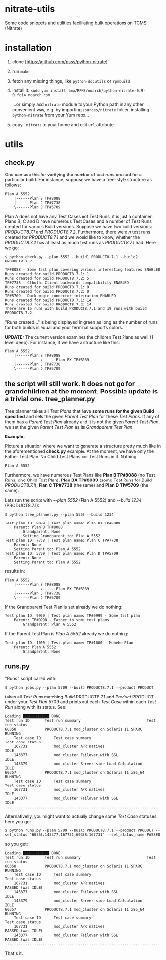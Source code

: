 nitrate-utils
=============

Some code snippets and utilities facilitating bulk operations on TCMS (Nitrate)

installation
=============
 1. clone [https://github.com/psss/python-nitrate]
 2. run ```make```
 3. fetch any missing things, like ```python-docutils``` or ```rpmbuild```
 4. install it: ```sudo yum install tmp/RPMS/noarch/python-nitrate-0.9-0.fc14.noarch.rpm```

    ...or simply add ```nitrate``` module to your Python path in any other convenient way, e.g. by importing ```sources/nitrate``` folder, installing ```python-nitrate``` from your Yum repo...
 5. copy ```.nitrate``` to your home and edit ```url``` attribute

utils
=====
check.py
--------
One can use this for verifying the number of test runs created for a particular build.
For instance, suppose we have a tree-style structure as follows:

    Plan A 5552
        |------Plan B TP#8088
        |------Plan C TP#7738
        \------Plan D TP#5709

Plan A does not have any Test Cases not Test Runs, it is just a container. Plans B, C and D have numerous Test Cases and a number of Test Runs created for various Build versions.
Suppose we have two build versions: *PRODUCT8.7.1* and *PRODUCT8.7.2*. Furthermore, there were *n* test runs created for *PRODUCT8.7.1* and we would like to know, whether the *PRODUCT8.7.2* has at least as much test runs as *PRODUCT8.7.1* had. Here we go:

    $ python check.py --plan 5552 --build1 PRODUCT8.7.1 --build2 PRODUCT8.7.2

    TP#8088 - Some test plan covering various interesting features ENABLED
    Runs created for build PRODUCT8.7.1: 1
    Runs created for build PRODUCT8.7.2: 5
    TP#7738 - Cthulhu Client backwards compatibility ENABLED
    Runs created for build PRODUCT8.7.1: 0
    Runs created for build PRODUCT8.7.2: 0
    TP#5709 - Dark magic connector integration ENABLED
    Runs created for build PRODUCT8.7.1: 14
    Runs created for build PRODUCT8.7.2: 14
    There are 15 runs with build PRODUCT8.7.1 and 19 runs with build PRODUCT8.7.2.

"Runs created..." is being displayed in green as long as the number of runs for both builds is equal and your terminal supports colors.

**UPDATE:** The current version examines the children Test Plans as well (1 level deep). For instance, if we have a structure like this:

    Plan A 5552
        |------Plan B TP#8088
                    \------Plan BX TP#8089
        |------Plan C TP#7738
        \------Plan D TP#5709

the script will still work. It does not go for grandchildren at the moment. Possible update is a trivial one.
tree_planner.py
---------------
Tree planner takes all *Test Plans* that have **some runs for the given Build specified** and sets the given *Parent Test Plan* for these *Test Plans*. If any of them has a *Parent Test Plan* already and it is not the given *Parent Test Plan*, we set the given *Parent Test Plan* as its *Grandparent Test Plan*.

**Example:**

Picture a situation where we want to generate a structure pretty much like in the aforementioned **check.py** example. At the moment, we have only the Father Test Plan. No Child Test Plans nor Test Runs in it. Nothing.

    Plan A 5552

Furthermore, we have numerous Test Plans like **Plan B TP#8088** (no Test Runs, one Child Test Plan), **Plan BX TP#8089** (some Test Runs for Build *PRODUCT8.7.1*), **Plan C TP#7738** (the same) and **Plan D TP#5709** (the same).

Lets run the script with *--plan 5552* (Plan A 5552) and *--build 1234* (PRODUCT8.7.1):

    $ python tree_planner.py --plan 5552 --build 1234
    
    Test plan ID: 8089 | Test plan name: Plan BX TP#8089
        Parent: Plan B TP#8088
            Grandparent: None
            Setting Grandparent to: Plan A 5552
    Test plan ID: 7738 | Test plan name: Plan C TP#7738
        Parent: None
        Setting Parent to: Plan A 5552
    Test plan ID: 5709 | Test plan name: Plan D TP#5709
        Parent: None
        Setting Parent to: Plan A 5552

results in:

    Plan A 5552
        |------Plan B TP#8088
                    \------Plan BX TP#8089
        |------Plan C TP#7738
        \------Plan D TP#5709

If the Grandparent Test Plan is set already we do nothing:

    Test plan ID: 9999 | Test plan name: TP#9999 - Some test plan
        Parent: TP#9998 - Father to some test plans
            Grandparent: Plan A 5552

If the Parent Test Plan is *Plan A 5552* already we do nothing:

    Test plan ID: 1000 | Test plan name: TP#1000 - Muhehe Plan 
        Parent: Plan A 5552
            Grandparent: None    

runs.py
-------
"Runs" script called with:

    $ python jobs.py --plan 5709 --build PRODUCT8.7.1 --product PRODUCT

takes all *Test Runs* matching *Build* PRODUCT8.7.1 and *Product* PRODUCT under your *Test Plan* 5709 and prints out each *Test Case* within each *Test Run* along with its status. See:

    Loading ████████████ DONE
    Test run ID       Test run summary                              Test run status     
    60358             PRODUCT8.7.1 mod_cluster on Solaris 11 SPARC  RUNNING             
        Test case ID      Test case summary                             Test case status
        167731            mod_cluster APR natives                       IDLE
        143377            mod_cluster Failover with SSL                 IDLE
        143379            mod_cluster Server-side Load Calculation      IDLE
    60357             PRODUCT8.7.1 mod_cluster on Solaris 11 x86_64 RUNNING             
        Test case ID      Test case summary                             Test case status
        167731            mod_cluster APR natives                       IDLE
        143377            mod_cluster Failover with SSL                 IDLE    
    ....................................................................................

Alternativelly, you might want to actually change some *Test Case* statuses, here you go:

    $ python runs.py --plan 5709 --build PRODUCT8.7.1 --product PRODUCT --set_status "60357:143377,167731;60358:167731" --set_status_name PASSED

so you get:

    Loading ████████████ DONE
    Test run ID       Test run summary                              Test run status     
    60358             PRODUCT8.7.1 mod_cluster on Solaris 11 SPARC  RUNNING             
        Test case ID      Test case summary                             Test case status
        167731            mod_cluster APR natives                       PASSED (was IDLE)
        143377            mod_cluster Failover with SSL                 IDLE
        143379            mod_cluster Server-side Load Calculation      IDLE
    60357             PRODUCT8.7.1 mod_cluster on Solaris 11 x86_64 RUNNING             
        Test case ID      Test case summary                             Test case status
        167731            mod_cluster APR natives                       PASSED (was IDLE)
        143377            mod_cluster Failover with SSL                 PASSED (was IDLE)    
    ....................................................................................

That's it.